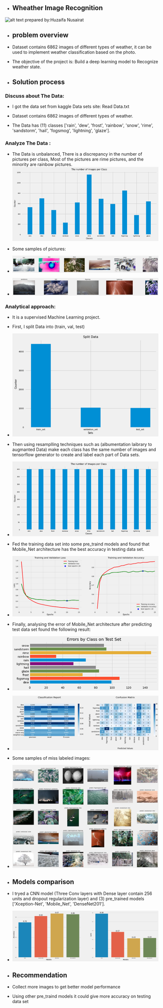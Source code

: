 
-   ## Wheather Image Recognition
![alt text](https://github.com/Huzaifa-Nusairat/Weather_Image_Recognetion/blob/main/images/iStock-477110708%20(1).jpg?raw=true)
prepared by:Huzaifa Nusairat

-   ## problem overview

- Dataset contains 6862 images of different types of weather, it can be used to implement weather classification based on the photo.

- The objective of the project is: Build a deep learning model to Recognize weather state.

-   ## Solution process

### Discuss about The Data:

- I got the data set from kaggle Data sets site: Read Data.txt

- Dataset contains 6862 images of different types of weather.
- The Data has (11) classes ['rain', 'dew', 'frost', 'rainbow', 'snow', 'rime', 'sandstorm', 'hail', 'fogsmog', 'lightning', 'glaze'].

### Analyze The Data :

- The Data is unbalanced, There is a discrepancy in the number of pictures per class, Most of the pictures are rime pictures, and the minority are rainbow pictures.
![alt text](https://github.com/Huzaifa-Nusairat/Weather_Image_Recognetion/blob/main/images/eda.png?raw=true)

- Some samples of pictures:
- ![alt text](https://github.com/Huzaifa-Nusairat/Weather_Image_Recognetion/blob/main/images/pic1.png?raw=true)
- ![alt text](https://github.com/Huzaifa-Nusairat/Weather_Image_Recognetion/blob/main/images/pic2.png?raw=true)

### Analytical approach:

- It is a supervised Machine Learning project.

- First, I split Data into (train, val, test)
- ![alt text](https://github.com/Huzaifa-Nusairat/Weather_Image_Recognetion/blob/main/images/split.png?raw=true)

- Then using resamplling techniques such as (albumentation laibrary to augmanted Data) make each class has the same number of images and tensorflow generator to create and label each part of Data sets.
- ![alt text](https://github.com/Huzaifa-Nusairat/Weather_Image_Recognetion/blob/main/images/after_aug.png?raw=true)

- Fed the training data set into some pre_traind models and found that Mobile_Net architecture has the best accuracy in testing data set.
- ![alt text](https://github.com/Huzaifa-Nusairat/Weather_Image_Recognetion/blob/main/images/acc_loss.png?raw=true)

- Finally, analysing the error of Mobile_Net architecture after predicting test data set found the following result:
- ![alt text](https://github.com/Huzaifa-Nusairat/Weather_Image_Recognetion/blob/main/images/error1.png?raw=true)
- ![alt text](https://github.com/Huzaifa-Nusairat/Weather_Image_Recognetion/blob/main/images/error2.png?raw=true)

- Some samples of miss labeled images:
- ![alt text](https://github.com/Huzaifa-Nusairat/Weather_Image_Recognetion/blob/main/images/error3.png?raw=true)


-   ## Models comparison

- I tryed a CNN model (Three Conv layers with Dense layer contain 256 units and dropout regularization layer) and (3) pre_trained models ['Xception-Net', 'Mobile_Net', 'DenseNet201'].
- ![alt text](https://github.com/Huzaifa-Nusairat/Weather_Image_Recognetion/blob/main/images/models.png?raw=true)


-   ## Recommendation

- Collect more images to get better model performance
- Using other pre_traind models it could give more accuracy on testing data set